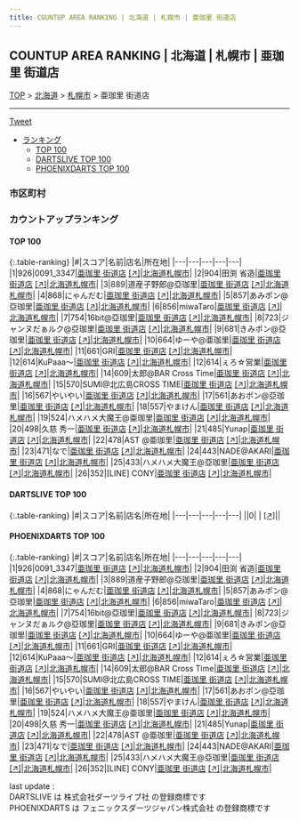 ```yaml
---
title: COUNTUP AREA RANKING | 北海道 | 札幌市 | 亜珈里 街道店
---
```

## COUNTUP AREA RANKING | 北海道 | 札幌市 | 亜珈里 街道店

[TOP](/darts/rank/) > [北海道](/darts/rank/北海道/) > [札幌市](/darts/rank/北海道/札幌市/) > 亜珈里 街道店

___

<a href="https://twitter.com/share?ref_src=twsrc%5Etfw" data-text="COUNTUP AREA RANKING | 北海道札幌市亜珈里 街道店" class="twitter-share-button" data-hashtags="DARTSLIVE,PHOENIXDARTS,darts,ダーツ" data-show-count="false">Tweet</a>

* [ランキング](#カウントアップランキング)
    * [TOP 100](#top-100)
    * [DARTSLIVE TOP 100](#dartslive-top-100)
    * [PHOENIXDARTS TOP 100](#phoenixdarts-top-100)

### 市区町村

<ul>

</ul>

### カウントアップランキング

#### TOP 100



{:.table-ranking}
|#|スコア|名前|店名|所在地|
|---|---|---|---|---|
|1|926|<span class="rank-name-pd">0091_3347</span>|<a href="/darts/rank/shops/87208.html">亜珈里 街道店</a> <a href="https://vs.phoenixdarts.com/jp/shop/shopDetailInfo/s_87208?s_seq=87208">[↗]</a>|<a href="/darts/rank/北海道/札幌市">北海道札幌市</a>|
|2|904|<span class="rank-name-pd"><span class="pro-icon-pd"></span>田渕 省造</span>|<a href="/darts/rank/shops/87208.html">亜珈里 街道店</a> <a href="https://vs.phoenixdarts.com/jp/shop/shopDetailInfo/s_87208?s_seq=87208">[↗]</a>|<a href="/darts/rank/北海道/札幌市">北海道札幌市</a>|
|3|889|<span class="rank-name-pd">道産子野郎@亞珈里</span>|<a href="/darts/rank/shops/87208.html">亜珈里 街道店</a> <a href="https://vs.phoenixdarts.com/jp/shop/shopDetailInfo/s_87208?s_seq=87208">[↗]</a>|<a href="/darts/rank/北海道/札幌市">北海道札幌市</a>|
|4|868|<span class="rank-name-pd">にゃんだむ</span>|<a href="/darts/rank/shops/87208.html">亜珈里 街道店</a> <a href="https://vs.phoenixdarts.com/jp/shop/shopDetailInfo/s_87208?s_seq=87208">[↗]</a>|<a href="/darts/rank/北海道/札幌市">北海道札幌市</a>|
|5|857|<span class="rank-name-pd">あみポン@亞珈里</span>|<a href="/darts/rank/shops/87208.html">亜珈里 街道店</a> <a href="https://vs.phoenixdarts.com/jp/shop/shopDetailInfo/s_87208?s_seq=87208">[↗]</a>|<a href="/darts/rank/北海道/札幌市">北海道札幌市</a>|
|6|856|<span class="rank-name-pd">miwaTaro</span>|<a href="/darts/rank/shops/87208.html">亜珈里 街道店</a> <a href="https://vs.phoenixdarts.com/jp/shop/shopDetailInfo/s_87208?s_seq=87208">[↗]</a>|<a href="/darts/rank/北海道/札幌市">北海道札幌市</a>|
|7|754|<span class="rank-name-pd">16bit@亞珈里</span>|<a href="/darts/rank/shops/87208.html">亜珈里 街道店</a> <a href="https://vs.phoenixdarts.com/jp/shop/shopDetailInfo/s_87208?s_seq=87208">[↗]</a>|<a href="/darts/rank/北海道/札幌市">北海道札幌市</a>|
|8|723|<span class="rank-name-pd">ジャンヌだぁルク@亞珈里</span>|<a href="/darts/rank/shops/87208.html">亜珈里 街道店</a> <a href="https://vs.phoenixdarts.com/jp/shop/shopDetailInfo/s_87208?s_seq=87208">[↗]</a>|<a href="/darts/rank/北海道/札幌市">北海道札幌市</a>|
|9|681|<span class="rank-name-pd">きみポン@亞珈里</span>|<a href="/darts/rank/shops/87208.html">亜珈里 街道店</a> <a href="https://vs.phoenixdarts.com/jp/shop/shopDetailInfo/s_87208?s_seq=87208">[↗]</a>|<a href="/darts/rank/北海道/札幌市">北海道札幌市</a>|
|10|664|<span class="rank-name-pd">ゆーや@亜珈里</span>|<a href="/darts/rank/shops/87208.html">亜珈里 街道店</a> <a href="https://vs.phoenixdarts.com/jp/shop/shopDetailInfo/s_87208?s_seq=87208">[↗]</a>|<a href="/darts/rank/北海道/札幌市">北海道札幌市</a>|
|11|661|<span class="rank-name-pd">GRI</span>|<a href="/darts/rank/shops/87208.html">亜珈里 街道店</a> <a href="https://vs.phoenixdarts.com/jp/shop/shopDetailInfo/s_87208?s_seq=87208">[↗]</a>|<a href="/darts/rank/北海道/札幌市">北海道札幌市</a>|
|12|614|<span class="rank-name-pd">KuPaaa〜</span>|<a href="/darts/rank/shops/87208.html">亜珈里 街道店</a> <a href="https://vs.phoenixdarts.com/jp/shop/shopDetailInfo/s_87208?s_seq=87208">[↗]</a>|<a href="/darts/rank/北海道/札幌市">北海道札幌市</a>|
|12|614|<span class="rank-name-pd">ぇろ☆営業</span>|<a href="/darts/rank/shops/87208.html">亜珈里 街道店</a> <a href="https://vs.phoenixdarts.com/jp/shop/shopDetailInfo/s_87208?s_seq=87208">[↗]</a>|<a href="/darts/rank/北海道/札幌市">北海道札幌市</a>|
|14|609|<span class="rank-name-pd">太郎@BAR Cross Time</span>|<a href="/darts/rank/shops/87208.html">亜珈里 街道店</a> <a href="https://vs.phoenixdarts.com/jp/shop/shopDetailInfo/s_87208?s_seq=87208">[↗]</a>|<a href="/darts/rank/北海道/札幌市">北海道札幌市</a>|
|15|570|<span class="rank-name-pd">SUMI@北広島CROSS TIME</span>|<a href="/darts/rank/shops/87208.html">亜珈里 街道店</a> <a href="https://vs.phoenixdarts.com/jp/shop/shopDetailInfo/s_87208?s_seq=87208">[↗]</a>|<a href="/darts/rank/北海道/札幌市">北海道札幌市</a>|
|16|567|<span class="rank-name-pd">やいやい</span>|<a href="/darts/rank/shops/87208.html">亜珈里 街道店</a> <a href="https://vs.phoenixdarts.com/jp/shop/shopDetailInfo/s_87208?s_seq=87208">[↗]</a>|<a href="/darts/rank/北海道/札幌市">北海道札幌市</a>|
|17|561|<span class="rank-name-pd">あおポン@亞珈里</span>|<a href="/darts/rank/shops/87208.html">亜珈里 街道店</a> <a href="https://vs.phoenixdarts.com/jp/shop/shopDetailInfo/s_87208?s_seq=87208">[↗]</a>|<a href="/darts/rank/北海道/札幌市">北海道札幌市</a>|
|18|557|<span class="rank-name-pd">やまけん</span>|<a href="/darts/rank/shops/87208.html">亜珈里 街道店</a> <a href="https://vs.phoenixdarts.com/jp/shop/shopDetailInfo/s_87208?s_seq=87208">[↗]</a>|<a href="/darts/rank/北海道/札幌市">北海道札幌市</a>|
|19|524|<span class="rank-name-pd">ハメハメ大魔王@亜珈里</span>|<a href="/darts/rank/shops/87208.html">亜珈里 街道店</a> <a href="https://vs.phoenixdarts.com/jp/shop/shopDetailInfo/s_87208?s_seq=87208">[↗]</a>|<a href="/darts/rank/北海道/札幌市">北海道札幌市</a>|
|20|498|<span class="rank-name-pd">久慈 秀一</span>|<a href="/darts/rank/shops/87208.html">亜珈里 街道店</a> <a href="https://vs.phoenixdarts.com/jp/shop/shopDetailInfo/s_87208?s_seq=87208">[↗]</a>|<a href="/darts/rank/北海道/札幌市">北海道札幌市</a>|
|21|485|<span class="rank-name-pd">Yunap</span>|<a href="/darts/rank/shops/87208.html">亜珈里 街道店</a> <a href="https://vs.phoenixdarts.com/jp/shop/shopDetailInfo/s_87208?s_seq=87208">[↗]</a>|<a href="/darts/rank/北海道/札幌市">北海道札幌市</a>|
|22|478|<span class="rank-name-pd">AST @亜珈里</span>|<a href="/darts/rank/shops/87208.html">亜珈里 街道店</a> <a href="https://vs.phoenixdarts.com/jp/shop/shopDetailInfo/s_87208?s_seq=87208">[↗]</a>|<a href="/darts/rank/北海道/札幌市">北海道札幌市</a>|
|23|471|<span class="rank-name-pd">なで</span>|<a href="/darts/rank/shops/87208.html">亜珈里 街道店</a> <a href="https://vs.phoenixdarts.com/jp/shop/shopDetailInfo/s_87208?s_seq=87208">[↗]</a>|<a href="/darts/rank/北海道/札幌市">北海道札幌市</a>|
|24|443|<span class="rank-name-pd">NADE@AKARI</span>|<a href="/darts/rank/shops/87208.html">亜珈里 街道店</a> <a href="https://vs.phoenixdarts.com/jp/shop/shopDetailInfo/s_87208?s_seq=87208">[↗]</a>|<a href="/darts/rank/北海道/札幌市">北海道札幌市</a>|
|25|433|<span class="rank-name-pd">ハメハメ大魔王@亞珈里</span>|<a href="/darts/rank/shops/87208.html">亜珈里 街道店</a> <a href="https://vs.phoenixdarts.com/jp/shop/shopDetailInfo/s_87208?s_seq=87208">[↗]</a>|<a href="/darts/rank/北海道/札幌市">北海道札幌市</a>|
|26|352|<span class="rank-name-pd">[LINE] CONY</span>|<a href="/darts/rank/shops/87208.html">亜珈里 街道店</a> <a href="https://vs.phoenixdarts.com/jp/shop/shopDetailInfo/s_87208?s_seq=87208">[↗]</a>|<a href="/darts/rank/北海道/札幌市">北海道札幌市</a>|


#### DARTSLIVE TOP 100



{:.table-ranking}
|#|スコア|名前|店名|所在地|
|---|---|---|---|---|
||0|<span class="rank-name-dl"> </span>|<a href="/darts/rank/shops/.html"></a> <a href="">[↗]</a>|<a href="/darts/rank//"></a>|


#### PHOENIXDARTS TOP 100



{:.table-ranking}
|#|スコア|名前|店名|所在地|
|---|---|---|---|---|
|1|926|<span class="rank-name-pd">0091_3347</span>|<a href="/darts/rank/shops/87208.html">亜珈里 街道店</a> <a href="https://vs.phoenixdarts.com/jp/shop/shopDetailInfo/s_87208?s_seq=87208">[↗]</a>|<a href="/darts/rank/北海道/札幌市">北海道札幌市</a>|
|2|904|<span class="rank-name-pd"><span class="pro-icon-pd"></span>田渕 省造</span>|<a href="/darts/rank/shops/87208.html">亜珈里 街道店</a> <a href="https://vs.phoenixdarts.com/jp/shop/shopDetailInfo/s_87208?s_seq=87208">[↗]</a>|<a href="/darts/rank/北海道/札幌市">北海道札幌市</a>|
|3|889|<span class="rank-name-pd">道産子野郎@亞珈里</span>|<a href="/darts/rank/shops/87208.html">亜珈里 街道店</a> <a href="https://vs.phoenixdarts.com/jp/shop/shopDetailInfo/s_87208?s_seq=87208">[↗]</a>|<a href="/darts/rank/北海道/札幌市">北海道札幌市</a>|
|4|868|<span class="rank-name-pd">にゃんだむ</span>|<a href="/darts/rank/shops/87208.html">亜珈里 街道店</a> <a href="https://vs.phoenixdarts.com/jp/shop/shopDetailInfo/s_87208?s_seq=87208">[↗]</a>|<a href="/darts/rank/北海道/札幌市">北海道札幌市</a>|
|5|857|<span class="rank-name-pd">あみポン@亞珈里</span>|<a href="/darts/rank/shops/87208.html">亜珈里 街道店</a> <a href="https://vs.phoenixdarts.com/jp/shop/shopDetailInfo/s_87208?s_seq=87208">[↗]</a>|<a href="/darts/rank/北海道/札幌市">北海道札幌市</a>|
|6|856|<span class="rank-name-pd">miwaTaro</span>|<a href="/darts/rank/shops/87208.html">亜珈里 街道店</a> <a href="https://vs.phoenixdarts.com/jp/shop/shopDetailInfo/s_87208?s_seq=87208">[↗]</a>|<a href="/darts/rank/北海道/札幌市">北海道札幌市</a>|
|7|754|<span class="rank-name-pd">16bit@亞珈里</span>|<a href="/darts/rank/shops/87208.html">亜珈里 街道店</a> <a href="https://vs.phoenixdarts.com/jp/shop/shopDetailInfo/s_87208?s_seq=87208">[↗]</a>|<a href="/darts/rank/北海道/札幌市">北海道札幌市</a>|
|8|723|<span class="rank-name-pd">ジャンヌだぁルク@亞珈里</span>|<a href="/darts/rank/shops/87208.html">亜珈里 街道店</a> <a href="https://vs.phoenixdarts.com/jp/shop/shopDetailInfo/s_87208?s_seq=87208">[↗]</a>|<a href="/darts/rank/北海道/札幌市">北海道札幌市</a>|
|9|681|<span class="rank-name-pd">きみポン@亞珈里</span>|<a href="/darts/rank/shops/87208.html">亜珈里 街道店</a> <a href="https://vs.phoenixdarts.com/jp/shop/shopDetailInfo/s_87208?s_seq=87208">[↗]</a>|<a href="/darts/rank/北海道/札幌市">北海道札幌市</a>|
|10|664|<span class="rank-name-pd">ゆーや@亜珈里</span>|<a href="/darts/rank/shops/87208.html">亜珈里 街道店</a> <a href="https://vs.phoenixdarts.com/jp/shop/shopDetailInfo/s_87208?s_seq=87208">[↗]</a>|<a href="/darts/rank/北海道/札幌市">北海道札幌市</a>|
|11|661|<span class="rank-name-pd">GRI</span>|<a href="/darts/rank/shops/87208.html">亜珈里 街道店</a> <a href="https://vs.phoenixdarts.com/jp/shop/shopDetailInfo/s_87208?s_seq=87208">[↗]</a>|<a href="/darts/rank/北海道/札幌市">北海道札幌市</a>|
|12|614|<span class="rank-name-pd">KuPaaa〜</span>|<a href="/darts/rank/shops/87208.html">亜珈里 街道店</a> <a href="https://vs.phoenixdarts.com/jp/shop/shopDetailInfo/s_87208?s_seq=87208">[↗]</a>|<a href="/darts/rank/北海道/札幌市">北海道札幌市</a>|
|12|614|<span class="rank-name-pd">ぇろ☆営業</span>|<a href="/darts/rank/shops/87208.html">亜珈里 街道店</a> <a href="https://vs.phoenixdarts.com/jp/shop/shopDetailInfo/s_87208?s_seq=87208">[↗]</a>|<a href="/darts/rank/北海道/札幌市">北海道札幌市</a>|
|14|609|<span class="rank-name-pd">太郎@BAR Cross Time</span>|<a href="/darts/rank/shops/87208.html">亜珈里 街道店</a> <a href="https://vs.phoenixdarts.com/jp/shop/shopDetailInfo/s_87208?s_seq=87208">[↗]</a>|<a href="/darts/rank/北海道/札幌市">北海道札幌市</a>|
|15|570|<span class="rank-name-pd">SUMI@北広島CROSS TIME</span>|<a href="/darts/rank/shops/87208.html">亜珈里 街道店</a> <a href="https://vs.phoenixdarts.com/jp/shop/shopDetailInfo/s_87208?s_seq=87208">[↗]</a>|<a href="/darts/rank/北海道/札幌市">北海道札幌市</a>|
|16|567|<span class="rank-name-pd">やいやい</span>|<a href="/darts/rank/shops/87208.html">亜珈里 街道店</a> <a href="https://vs.phoenixdarts.com/jp/shop/shopDetailInfo/s_87208?s_seq=87208">[↗]</a>|<a href="/darts/rank/北海道/札幌市">北海道札幌市</a>|
|17|561|<span class="rank-name-pd">あおポン@亞珈里</span>|<a href="/darts/rank/shops/87208.html">亜珈里 街道店</a> <a href="https://vs.phoenixdarts.com/jp/shop/shopDetailInfo/s_87208?s_seq=87208">[↗]</a>|<a href="/darts/rank/北海道/札幌市">北海道札幌市</a>|
|18|557|<span class="rank-name-pd">やまけん</span>|<a href="/darts/rank/shops/87208.html">亜珈里 街道店</a> <a href="https://vs.phoenixdarts.com/jp/shop/shopDetailInfo/s_87208?s_seq=87208">[↗]</a>|<a href="/darts/rank/北海道/札幌市">北海道札幌市</a>|
|19|524|<span class="rank-name-pd">ハメハメ大魔王@亜珈里</span>|<a href="/darts/rank/shops/87208.html">亜珈里 街道店</a> <a href="https://vs.phoenixdarts.com/jp/shop/shopDetailInfo/s_87208?s_seq=87208">[↗]</a>|<a href="/darts/rank/北海道/札幌市">北海道札幌市</a>|
|20|498|<span class="rank-name-pd">久慈 秀一</span>|<a href="/darts/rank/shops/87208.html">亜珈里 街道店</a> <a href="https://vs.phoenixdarts.com/jp/shop/shopDetailInfo/s_87208?s_seq=87208">[↗]</a>|<a href="/darts/rank/北海道/札幌市">北海道札幌市</a>|
|21|485|<span class="rank-name-pd">Yunap</span>|<a href="/darts/rank/shops/87208.html">亜珈里 街道店</a> <a href="https://vs.phoenixdarts.com/jp/shop/shopDetailInfo/s_87208?s_seq=87208">[↗]</a>|<a href="/darts/rank/北海道/札幌市">北海道札幌市</a>|
|22|478|<span class="rank-name-pd">AST @亜珈里</span>|<a href="/darts/rank/shops/87208.html">亜珈里 街道店</a> <a href="https://vs.phoenixdarts.com/jp/shop/shopDetailInfo/s_87208?s_seq=87208">[↗]</a>|<a href="/darts/rank/北海道/札幌市">北海道札幌市</a>|
|23|471|<span class="rank-name-pd">なで</span>|<a href="/darts/rank/shops/87208.html">亜珈里 街道店</a> <a href="https://vs.phoenixdarts.com/jp/shop/shopDetailInfo/s_87208?s_seq=87208">[↗]</a>|<a href="/darts/rank/北海道/札幌市">北海道札幌市</a>|
|24|443|<span class="rank-name-pd">NADE@AKARI</span>|<a href="/darts/rank/shops/87208.html">亜珈里 街道店</a> <a href="https://vs.phoenixdarts.com/jp/shop/shopDetailInfo/s_87208?s_seq=87208">[↗]</a>|<a href="/darts/rank/北海道/札幌市">北海道札幌市</a>|
|25|433|<span class="rank-name-pd">ハメハメ大魔王@亞珈里</span>|<a href="/darts/rank/shops/87208.html">亜珈里 街道店</a> <a href="https://vs.phoenixdarts.com/jp/shop/shopDetailInfo/s_87208?s_seq=87208">[↗]</a>|<a href="/darts/rank/北海道/札幌市">北海道札幌市</a>|
|26|352|<span class="rank-name-pd">[LINE] CONY</span>|<a href="/darts/rank/shops/87208.html">亜珈里 街道店</a> <a href="https://vs.phoenixdarts.com/jp/shop/shopDetailInfo/s_87208?s_seq=87208">[↗]</a>|<a href="/darts/rank/北海道/札幌市">北海道札幌市</a>|


<div class="footer border-top border-gray-light mt-5 pt-3 text-right text-gray">
    last update : <span style="font-weight: italic" id="foot_last_modified"></span><br />
    DARTSLIVE は 株式会社ダーツライブ社 の登録商標です<br />
    PHOENIXDARTS は フェニックスダーツジャパン株式会社 の登録商標です<br />
</div>

<script src="https://cdnjs.cloudflare.com/ajax/libs/jquery.tablesorter/2.31.3/js/jquery.tablesorter.min.js" integrity="sha512-qzgd5cYSZcosqpzpn7zF2ZId8f/8CHmFKZ8j7mU4OUXTNRd5g+ZHBPsgKEwoqxCtdQvExE5LprwwPAgoicguNg==" crossorigin="anonymous" referrerpolicy="no-referrer"></script>
<link rel="stylesheet" href="https://cdnjs.cloudflare.com/ajax/libs/jquery.tablesorter/2.31.3/css/theme.default.min.css" integrity="sha512-wghhOJkjQX0Lh3NSWvNKeZ0ZpNn+SPVXX1Qyc9OCaogADktxrBiBdKGDoqVUOyhStvMBmJQ8ZdMHiR3wuEq8+w==" crossorigin="anonymous" referrerpolicy="no-referrer" />
<script>
$(function() {
    $(".table-ranking").tablesorter({sortList:[[0, 0]]});
    $("#foot_last_modified").text(formatDate(new Date(document.lastModified), 'yyyy-MM-dd HH:mm:ss'));
});
</script>

<script async src="https://platform.twitter.com/widgets.js" charset="utf-8"></script>